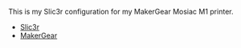 This is my Slic3r configuration for my MakerGear Mosiac M1 printer.

 * [Slic3r](https://github.com/alexrj/Slic3r)
 * [MakerGear](http://www.makergear.com)

